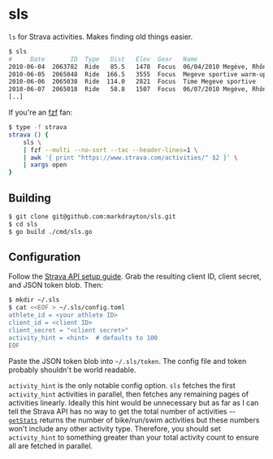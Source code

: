 # sls

`ls` for Strava activities. Makes finding old things easier.

```sh
$ sls
#     Date       ID  Type   Dist   Elev  Gear   Name
2010-06-04  2063782  Ride   85.5   1478  Focus  06/04/2010 Megève, Rhône-Alpes, France
2010-06-05  2065048  Ride  166.5   3555  Focus  Megeve sportive warm-up
2010-06-06  2065038  Ride  114.0   2821  Focus  Time Megeve sportive
2010-06-07  2065018  Ride   58.8   1507  Focus  06/07/2010 Megève, Rhône-Alpes, France
[..]
```

If you're an [fzf](https://github.com/junegunn/fzf) fan:

```sh
$ type -f strava
strava () {
    sls \
    | fzf --multi --no-sort --tac --header-lines=1 \
    | awk '{ print "https://www.strava.com/activities/" $2 }' \
    | xargs open
}
```

## Building

```sh
$ git clone git@github.com:markdrayton/sls.git
$ cd sls
$ go build ./cmd/sls.go
```

## Configuration

Follow the [Strava API setup guide](https://developers.strava.com/docs/getting-started/). Grab the resulting client ID, client secret, and JSON token blob. Then:

```sh
$ mkdir ~/.sls
$ cat <<EOF > ~/.sls/config.toml
athlete_id = <your athlete ID>
client_id = <client ID>
client_secret = "<client secret>"
activity_hint = <hint>  # defaults to 100
EOF
```

Paste the JSON token blob into `~/.sls/token`. The config file and token probably shouldn't be world readable.

`activity_hint` is the only notable config option. `sls` fetches the first `activity_hint` activities in parallel, then fetches any remaining pages of activities linearly. Ideally this hint would be unnecessary but as far as I can tell the Strava API has no way to get the total number of activities -- [`getStats`](https://developers.strava.com/docs/reference/#api-Athletes-getStats) returns the number of bike/run/swim activities but these numbers won't include any other activity type. Therefore, you should set `activity_hint` to something greater than your total activity count to ensure all are fetched in parallel.
